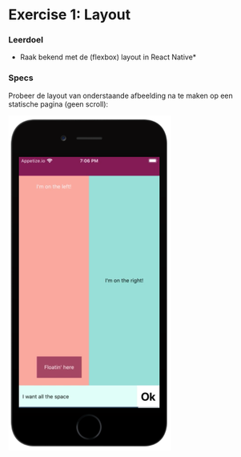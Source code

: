 # Exercise 1: Layout

### Leerdoel
- Raak bekend met de (flexbox) layout in React Native*

### Specs
Probeer de layout van onderstaande afbeelding na te maken op een statische pagina (geen scroll):

![layout](./image.png)
